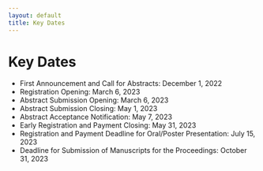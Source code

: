 ```yaml
---
layout: default
title: Key Dates
---
```


# Key Dates

* First Announcement and Call for Abstracts: December 1, 2022
* Registration Opening: March 6, 2023
* Abstract Submission Opening: March 6, 2023
* Abstract Submission Closing: May 1, 2023
* Abstract Acceptance Notification: May 7, 2023
* Early Registration and Payment Closing: May 31, 2023
* Registration and Payment Deadline for Oral/Poster Presentation: July 15, 2023
* Deadline for Submission of Manuscripts for the Proceedings: October 31, 2023
